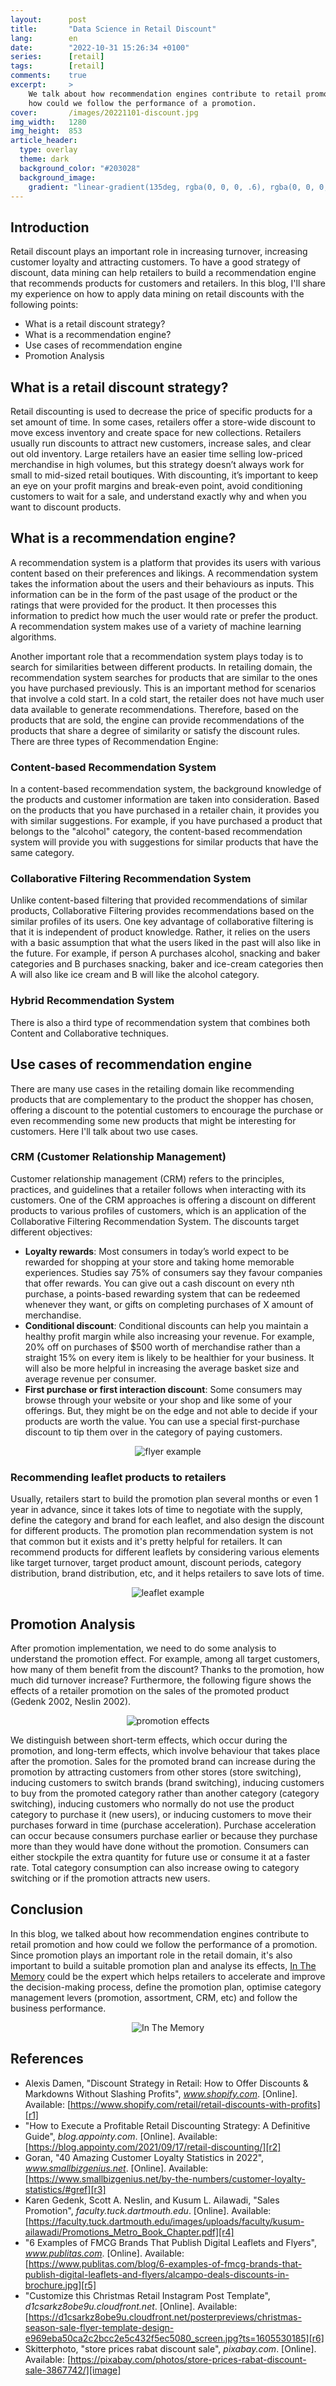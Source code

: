 ```yaml
---
layout:      post
title:       "Data Science in Retail Discount"
lang:        en
date:        "2022-10-31 15:26:34 +0100"
series:      [retail]
tags:        [retail]
comments:    true
excerpt:     >
    We talk about how recommendation engines contribute to retail promotion and
    how could we follow the performance of a promotion.
cover:       /images/20221101-discount.jpg
img_width:   1280
img_height:  853
article_header:
  type: overlay
  theme: dark
  background_color: "#203028"
  background_image:
    gradient: "linear-gradient(135deg, rgba(0, 0, 0, .6), rgba(0, 0, 0, .4))"
---
```

## Introduction
Retail discount plays an important role in increasing turnover, increasing
customer loyalty and attracting customers. To have a good strategy of discount,
data mining can help retailers to build a recommendation engine that recommends
products for customers and retailers. In this blog, I'll share my experience on
how to apply data mining on retail discounts with the following points:
- What is a retail discount strategy?
- What is a recommendation engine?
- Use cases of recommendation engine
- Promotion Analysis

## What is a retail discount strategy?
Retail discounting is used to decrease the price of specific products for a set
amount of time. In some cases, retailers offer a store-wide discount to move
excess inventory and create space for new collections. Retailers usually run
discounts to attract new customers, increase sales, and clear out old inventory.
Large retailers have an easier time selling low-priced merchandise in high
volumes, but this strategy doesn’t always work for small to mid-sized retail
boutiques. With discounting, it’s important to keep an eye on your profit margins
and break-even point, avoid conditioning customers to wait for a sale, and
understand exactly why and when you want to discount products.

## What is a recommendation engine?
A recommendation system is a platform that provides its users with various
content based on their preferences and likings. A recommendation system takes
the information about the users and their behaviours as inputs. This information
can be in the form of the past usage of the product or the ratings that were
provided for the product. It then processes this information to predict how much
the user would rate or prefer the product. A recommendation system makes use of
a variety of machine learning algorithms.

Another important role that a recommendation system plays today is to search for
similarities between different products. In retailing domain, the recommendation
system searches for products that are similar to the ones you have purchased
previously. This is an important method for scenarios that involve a cold start.
In a cold start, the retailer does not have much user data available to generate
recommendations. Therefore, based on the products that are sold, the engine can
provide recommendations of the products that share a degree of similarity or
satisfy the discount rules. There are three types of Recommendation Engine:

### Content-based Recommendation System
In a content-based recommendation system, the background knowledge of the
products and customer information are taken into consideration. Based on the
products that you have purchased in a retailer chain, it provides you with
similar suggestions. For example, if you have purchased a product that belongs
to the "alcohol" category, the content-based recommendation system will provide
you with suggestions for similar products that have the same category.

### Collaborative Filtering Recommendation System
Unlike content-based filtering that provided recommendations of similar
products, Collaborative Filtering provides recommendations based on the similar
profiles of its users. One key advantage of collaborative filtering is that it
is independent of product knowledge. Rather, it relies on the users with a basic
assumption that what the users liked in the past will also like in the future.
For example, if person A purchases alcohol, snacking and baker categories and B
purchases snacking, baker and ice-cream categories then A will also like ice
cream and B will like the alcohol category.

### Hybrid Recommendation System
There is also a third type of recommendation system that combines both Content
and Collaborative techniques.

## Use cases of recommendation engine
There are many use cases in the retailing domain like recommending products that
are complementary to the product the shopper has chosen, offering a discount to
the potential customers to encourage the purchase or even recommending some new
products that might be interesting for customers. Here I'll talk about two use
cases.

### CRM (Customer Relationship Management)
Customer relationship management (CRM) refers to the principles, practices, and
guidelines that a retailer follows when interacting with its customers. One of
the CRM approaches is offering a discount on different products to various
profiles of customers, which is an application of the Collaborative Filtering
Recommendation System. The discounts target different objectives:
- **Loyalty rewards**: Most consumers in today’s world expect to be rewarded for
shopping at your store and taking home memorable experiences. Studies say 75% of
consumers say they favour companies that offer rewards. You can give out a cash
discount on every nth purchase, a points-based rewarding system that can be
redeemed whenever they want, or gifts on completing purchases of X amount of
merchandise.
- **Conditional discount**: Conditional discounts can help you maintain a
healthy profit margin while also increasing your revenue. For example, 20% off
on purchases of $500 worth of merchandise rather than a straight 15% on every
item is likely to be healthier for your business. It will also be more helpful
in increasing the average basket size and average revenue per consumer.
- **First purchase or first interaction discount**: Some consumers may browse
through your website or your shop and like some of your offerings. But, they
might be on the edge and not able to decide if your products are worth the
value. You can use a special first-purchase discount to tip them over in the
category of paying customers.

<p align="center">
  <img alt="flyer example"
  src="{{ site.baseurl }}/images/20221101-flyer-ex.png"/>
</p>

### Recommending leaflet products to retailers
Usually, retailers start to build the promotion plan several months or even 1
year in advance, since it takes lots of time to negotiate with the supply,
define the category and brand for each leaflet, and also design the discount
for different products. The promotion plan recommendation system is not that
common but it exists and it's pretty helpful for retailers. It can recommend
products for different leaflets by considering various elements like target
turnover, target product amount, discount periods, category distribution, brand
distribution, etc, and it helps retailers to save lots of time.

<p align="center">
  <img alt="leaflet example"
  src="{{ site.baseurl }}/images/20221101-leaflet-ex.jpg"/>
</p>

## Promotion Analysis
After promotion implementation, we need to do some analysis to understand the
promotion effect. For example, among all target customers, how many of them
benefit from the discount? Thanks to the promotion, how much did turnover
increase? Furthermore, the following figure shows the effects of a retailer
promotion on the sales of the promoted product (Gedenk 2002, Neslin 2002).

<p align="center">
  <img alt="promotion effects"
  src="{{ site.baseurl }}/images/20221101-promotion-effects.png"/>
</p>

We distinguish between short-term effects, which occur during the promotion, and
long-term effects, which involve behaviour that takes place after the promotion.
Sales for the promoted brand can increase during the promotion by attracting
customers from other stores (store switching), inducing customers to switch
brands (brand switching), inducing customers to buy from the promoted category
rather than another category (category switching), inducing customers who
normally do not use the product category to purchase it (new users), or inducing
customers to move their purchases forward in time (purchase acceleration).
Purchase acceleration can occur because consumers purchase earlier or because
they purchase more than they would have done without the promotion. Consumers
can either stockpile the extra quantity for future use or consume it at a faster
rate. Total category consumption can also increase owing to category switching
or if the promotion attracts new users.

## Conclusion
In this blog, we talked about how recommendation engines contribute to retail
promotion and how could we follow the performance of a promotion. Since
promotion plays an important role in the retail domain, it's also important to
build a suitable promotion plan and analyse its effects,
[In The Memory](https://www.inthememory.com/?lang=en) could be the expert which
helps retailers to accelerate and improve the decision-making process, define
the promotion plan, optimise category management levers (promotion, assortment,
CRM, etc) and follow the business performance.

<p align="center">
  <img alt="In The Memory"
  src="{{ site.baseurl }}/images/20221101-memory.png"/>
</p>

## References
- Alexis Damen, "Discount Strategy in Retail: How to Offer Discounts & Markdowns Without Slashing Profits", _www.shopify.com_. [Online]. Available: [https://www.shopify.com/retail/retail-discounts-with-profits][r1]
- "How to Execute a Profitable Retail Discounting Strategy: A Definitive Guide", _blog.appointy.com_. [Online]. Available: [https://blog.appointy.com/2021/09/17/retail-discounting/][r2]
- Goran, "40 Amazing Customer Loyalty Statistics in 2022", _www.smallbizgenius.net_. [Online]. Available: [https://www.smallbizgenius.net/by-the-numbers/customer-loyalty-statistics/#gref][r3]
- Karen Gedenk, Scott A. Neslin, and Kusum L. Ailawadi, "Sales Promotion", _faculty.tuck.dartmouth.edu_. [Online]. Available: [https://faculty.tuck.dartmouth.edu/images/uploads/faculty/kusum-ailawadi/Promotions_Metro_Book_Chapter.pdf][r4]
- "6 Examples of FMCG Brands That Publish Digital Leaflets and Flyers", _www.publitas.com_. [Online]. Available: [https://www.publitas.com/blog/6-examples-of-fmcg-brands-that-publish-digital-leaflets-and-flyers/alcampo-deals-discounts-in-brochure.jpg][r5]
- "Customize this Christmas Retail Instagram Post Template", _d1csarkz8obe9u.cloudfront.net_. [Online]. Available: [https://d1csarkz8obe9u.cloudfront.net/posterpreviews/christmas-season-sale-flyer-template-design-e969eba50ca2c2bcc2e5c432f5ec5080_screen.jpg?ts=1605530185][r6]
- Skitterphoto, "store prices rabat discount sale", _pixabay.com_. [Online]. Available: [https://pixabay.com/photos/store-prices-rabat-discount-sale-3867742/][image]

[r1]: https://www.shopify.com/retail/retail-discounts-with-profits
[r2]: https://blog.appointy.com/2021/09/17/retail-discounting/
[r3]: https://www.smallbizgenius.net/by-the-numbers/customer-loyalty-statistics/#gref
[r4]: https://faculty.tuck.dartmouth.edu/images/uploads/faculty/kusum-ailawadi/Promotions_Metro_Book_Chapter.pdf
[r5]: https://www.publitas.com/blog/6-examples-of-fmcg-brands-that-publish-digital-leaflets-and-flyers/alcampo-deals-discounts-in-brochure.jpg
[r6]: https://d1csarkz8obe9u.cloudfront.net/posterpreviews/christmas-season-sale-flyer-template-design-e969eba50ca2c2bcc2e5c432f5ec5080_screen.jpg?ts=1605530185
[image]: https://pixabay.com/photos/store-prices-rabat-discount-sale-3867742/

